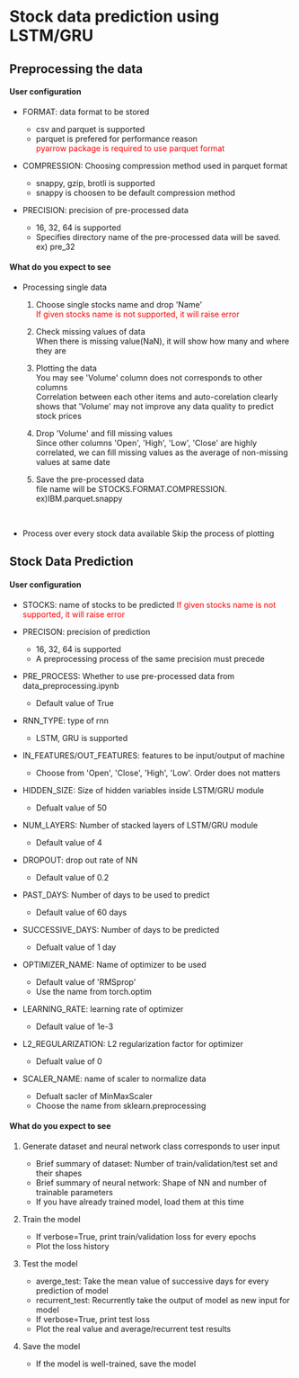 # Stock data prediction using LSTM/GRU

## Preprocessing the data

#### User configuration
- FORMAT: data format to be stored
    - csv and parquet is supported
    - parquet is prefered for performance reason\
    <span style="color:red"> pyarrow package is required to use parquet format </span>

- COMPRESSION: Choosing compression method used in parquet format
    - snappy, gzip, brotli is supported
    - snappy is choosen to be default compression method

- PRECISION: precision of pre-processed data
    - 16, 32, 64 is supported
    - Specifies directory name of the pre-processed data will be saved. ex) pre_32

#### What do you expect to see
- Processing single data
    1. Choose single stocks name and drop 'Name'\
    <span style="color:red"> If given stocks name is not supported, it will raise error </span>

    2. Check missing values of data\
    When there is missing value(NaN), it will show how many and where they are

    3. Plotting the data\
    You may see 'Volume' column does not corresponds to other columns\
    Correlation between each other items and auto-corelation clearly shows that 'Volume' may not improve any data quality to predict stock prices

    4. Drop 'Volume' and fill missing values\
    Since other columns 'Open', 'High', 'Low', 'Close' are highly correlated, we can fill missing values as the average of non-missing values at same date

    5. Save the pre-processed data\
    file name will be STOCKS.FORMAT.COMPRESSION. ex)IBM.parquet.snappy
<br/>

- Process over every stock data available
    Skip the process of plotting

## Stock Data Prediction

#### User configuration
- STOCKS: name of stocks to be predicted
    <span style="color:red"> If given stocks name is not supported, it will raise error </span>

- PRECISON: precision of prediction
    - 16, 32, 64 is supported
    - A preprocessing process of the same precision must precede

- PRE_PROCESS: Whether to use pre-processed data from data_preprocessing.ipynb
    - Default value of True

- RNN_TYPE: type of rnn
    - LSTM, GRU is supported

- IN_FEATURES/OUT_FEATURES: features to be input/output of machine
    - Choose from 'Open', 'Close', 'High', 'Low'. Order does not matters

- HIDDEN_SIZE: Size of hidden variables inside LSTM/GRU module
    - Defualt value of 50

- NUM_LAYERS: Number of stacked layers of LSTM/GRU module
    - Default value of 4

- DROPOUT: drop out rate of NN
    - Default value of 0.2

- PAST_DAYS: Number of days to be used to predict
    - Default value of 60 days

- SUCCESSIVE_DAYS: Number of days to be predicted
    - Defualt value of 1 day

- OPTIMIZER_NAME: Name of optimizer to be used
    - Default value of 'RMSprop'
    - Use the name from torch.optim

- LEARNING_RATE: learning rate of optimizer
    - Default value of 1e-3

- L2_REGULARIZATION: L2 regularization factor for optimizer
    - Defualt value of 0

- SCALER_NAME: name of scaler to normalize data
    - Defualt sacler of MinMaxScaler
    - Choose the name from sklearn.preprocessing

#### What do you expect to see
1. Generate dataset and neural network class corresponds to user input
    - Brief summary of dataset: Number of train/validation/test set and their shapes
    - Brief summary of neural network: Shape of NN and number of trainable parameters
    - If you have already trained model, load them at this time

2. Train the model
    - If verbose=True, print train/validation loss for every epochs
    - Plot the loss history

3. Test the model
    - averge_test: Take the mean value of successive days for every prediction of model
    - recurrent_test: Recurrently take the output of model as new input for model
    - If verbose=True, print test loss
    - Plot the real value and average/recurrent test results

4. Save the model
    - If the model is well-trained, save the model
